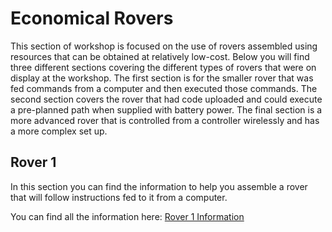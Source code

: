# Economical Rovers

This section of workshop is focused on the use of rovers assembled using resources that can be obtained at relatively low-cost. Below you will find three different sections covering the different types of rovers that were on display at the workshop. The first section is for the smaller rover that was fed commands from a computer and then executed those commands. The second section covers the rover that had code uploaded and could execute a pre-planned path when supplied with battery power. The final section is a more advanced rover that is controlled from a controller wirelessly and has a more complex set up.

## Rover 1

In this section you can find the information to help you assemble a rover that will follow instructions fed to it from a computer.

You can find all the information here: [Rover 1 Information](./P3-Rover-1)

